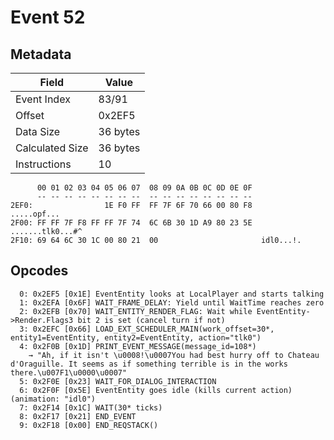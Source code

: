 # Event 52

## Metadata

| Field           | Value    |
|-----------------|----------|
| Event Index     | 83/91    |
| Offset          | 0x2EF5   |
| Data Size       | 36 bytes |
| Calculated Size | 36 bytes |
| Instructions    | 10       |

```
      00 01 02 03 04 05 06 07  08 09 0A 0B 0C 0D 0E 0F
      -- -- -- -- -- -- -- --  -- -- -- -- -- -- -- --
2EF0:                1E F0 FF  FF 7F 6F 70 66 00 80 F8       .....opf...
2F00: FF FF 7F F8 FF FF 7F 74  6C 6B 30 1D A9 80 23 5E  .......tlk0...#^
2F10: 69 64 6C 30 1C 00 80 21  00                       idl0...!.       
```

## Opcodes

```
  0: 0x2EF5 [0x1E] EventEntity looks at LocalPlayer and starts talking
  1: 0x2EFA [0x6F] WAIT_FRAME_DELAY: Yield until WaitTime reaches zero
  2: 0x2EFB [0x70] WAIT_ENTITY_RENDER_FLAG: Wait while EventEntity->Render.Flags3 bit 2 is set (cancel turn if not)
  3: 0x2EFC [0x66] LOAD_EXT_SCHEDULER_MAIN(work_offset=30*, entity1=EventEntity, entity2=EventEntity, action="tlk0")
  4: 0x2F0B [0x1D] PRINT_EVENT_MESSAGE(message_id=108*)
    → "Ah, if it isn't \u0008!\u0007You had best hurry off to Chateau d'Oraguille. It seems as if something terrible is in the works there.\u007F1\u0000\u0007"
  5: 0x2F0E [0x23] WAIT_FOR_DIALOG_INTERACTION
  6: 0x2F0F [0x5E] EventEntity goes idle (kills current action) (animation: "idl0")
  7: 0x2F14 [0x1C] WAIT(30* ticks)
  8: 0x2F17 [0x21] END_EVENT
  9: 0x2F18 [0x00] END_REQSTACK()
```
